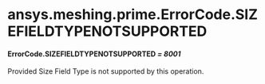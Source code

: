<a id="ansys-meshing-prime-errorcode-sizefieldtypenotsupported"></a>

# ansys.meshing.prime.ErrorCode.SIZEFIELDTYPENOTSUPPORTED

<a id="ansys.meshing.prime.ErrorCode.SIZEFIELDTYPENOTSUPPORTED"></a>

#### ErrorCode.SIZEFIELDTYPENOTSUPPORTED *= 8001*

Provided Size Field Type is not supported by this operation.

<!-- !! processed by numpydoc !! -->
